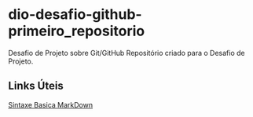 # dio-desafio-github-primeiro_repositorio
Desafio de Projeto sobre Git/GitHub
Repositório criado para o Desafio de Projeto.

## Links Úteis
[Sintaxe Basica MarkDown](https://www.markdownguide.org/)
